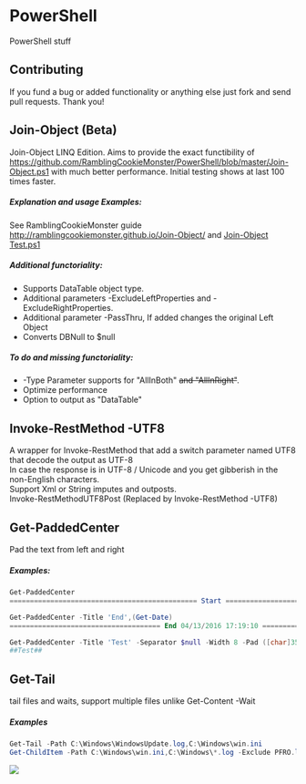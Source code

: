 # PowerShell
PowerShell stuff

## Contributing
If you fund a bug or added functionality or anything else just fork and send pull requests. Thank you!

## Join-Object (Beta)
Join-Object LINQ Edition.
Aims to provide the exact functibility of https://github.com/RamblingCookieMonster/PowerShell/blob/master/Join-Object.ps1 with much better performance.
Initial testing shows at last 100 times faster.
##### Explanation and usage Examples:
See RamblingCookieMonster guide http://ramblingcookiemonster.github.io/Join-Object/ and [Join-Object Test.ps1](https://github.com/ili101/PowerShell/blob/master/Tests/Join-Object%20Test.ps1)
##### Additional functoriality:
* Supports DataTable object type.
* Additional parameters -ExcludeLeftProperties and -ExcludeRightProperties.
* Additional parameter -PassThru, If added changes the original Left Object
* Converts DBNull to $null
##### To do and missing functoriality:
* -Type Parameter supports for "AllInBoth" ~~and "AllInRight"~~.
* Optimize performance
* Option to output as "DataTable"

## Invoke-RestMethod -UTF8
A wrapper for Invoke-RestMethod that add a switch parameter named UTF8 that decode the output as UTF-8<br>
In case the response is in UTF-8 / Unicode and you get gibberish in the non-English characters.<br>Support Xml or String imputes and outposts.
<br>Invoke-RestMethodUTF8Post (Replaced by Invoke-RestMethod -UTF8)

## Get-PaddedCenter
Pad the text from left and right
##### Examples:
```PowerShell
Get-PaddedCenter
============================================== Start ===============================================
```
```PowerShell
Get-PaddedCenter -Title 'End',(Get-Date)
===================================== End 04/13/2016 17:19:10 ======================================
```
```PowerShell
Get-PaddedCenter -Title 'Test' -Separator $null -Width 8 -Pad ([char]35)
##Test##
```

## Get-Tail
tail files and waits, support multiple files unlike Get-Content -Wait
##### Examples
```PowerShell
Get-Tail -Path C:\Windows\WindowsUpdate.log,C:\Windows\win.ini
Get-ChildItem -Path C:\Windows\win.ini,C:\Windows\*.log -Exclude PFRO.log | Get-Tail -Tail 5 -wait
```
![](https://raw.githubusercontent.com/ili101/PowerShell/master/Examples/Example1.png)
<!--stackedit_data:
eyJoaXN0b3J5IjpbODA4NTg5NTE5XX0=
-->